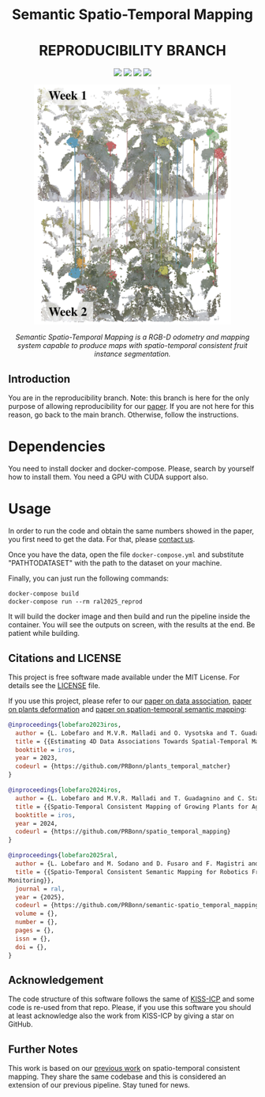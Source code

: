 <div align="center">
  <h1>Semantic Spatio-Temporal Mapping</h1>
  <h1>REPRODUCIBILITY BRANCH</h1>
    <a href="https://github.com/PRBonn/semantic-spatio-temporal-mapping#Installation"><img src="https://img.shields.io/badge/Linux-FCC624?logo=linux&logoColor=black" /></a>
    <a href="https://github.com/PRBonn/semantic-spatio-temporal-mapping#Usage"><img src="https://img.shields.io/badge/python-3670A0?style=flat-square&logo=python&logoColor=ffdd54" /></a>
    <a href="https://www.ipb.uni-bonn.de/wp-content/papercite-data/pdf/lobefaro2025ral.pdf"><img src="https://img.shields.io/badge/Paper-pdf-<COLOR>.svg?style=flat-square" /></a>
    <a href="https://github.com/PRBonn/semantic-spatio-temporal-mapping/blob/main/LICENSE"><img src="https://img.shields.io/badge/License-MIT-blue.svg?style=flat-square" /></a>

<p>
  <img src="https://github.com/PRBonn/semantic-spatio-temporal-mapping/blob/main/images/first_image.png" width="400"/>
</p>

<p>
  <i>Semantic Spatio-Temporal Mapping is a RGB-D odometry and mapping system capable to produce maps with spatio-temporal consistent fruit instance segmentation.</i>
</p>

</div>


## Introduction 
You are in the reproducibility branch. Note: this branch is here for the only purpose of allowing reproducibility for our [paper](https://www.ipb.uni-bonn.de/wp-content/papercite-data/pdf/lobefaro2025ral.pdf).
If you are not here for this reason, go back to the main branch. Otherwise, follow the instructions.


# Dependencies
You need to install docker and docker-compose. Please, search by yourself how to install them.
You need a GPU with CUDA support also.


# Usage
In order to run the code and obtain the same numbers showed in the paper, you first need to get the data. For that, please [contact us](mailto:llobefar@uni-bonn.de).

Once you have the data, open the file ```docker-compose.yml``` and substitute "PATHTODATASET" with the path to the dataset on your machine.

Finally, you can just run the following commands:

```
docker-compose build
docker-compose run --rm ral2025_reprod
```

It will build the docker image and then build and run the pipeline inside the container. You will see the outputs on screen, with the results at the end. Be patient while building.


## Citations and LICENSE
This project is free software made available under the MIT License. For details see the [LICENSE](https://github.com/PRBonn/semantic-spatio-temporal-mapping/blob/main/LICENSE) file.

If you use this project, please refer to our [paper on data association](https://www.ipb.uni-bonn.de/wp-content/papercite-data/pdf/lobefaro2023iros.pdf), [paper on plants deformation](https://www.ipb.uni-bonn.de/wp-content/papercite-data/pdf/lobefaro2024iros.pdf) and [paper on spation-temporal semantic mapping](https://www.ipb.uni-bonn.de/wp-content/papercite-data/pdf/lobefaro2025ral.pdf):

```bibtex
@inproceedings{lobefaro2023iros,
  author = {L. Lobefaro and M.V.R. Malladi and O. Vysotska and T. Guadagnino and C. Stachniss},
  title = {{Estimating 4D Data Associations Towards Spatial-Temporal Mapping of Growing Plants for Agricultural Robots}},
  booktitle = iros,
  year = 2023,
  codeurl = {https://github.com/PRBonn/plants_temporal_matcher}
}
```
```bibtex
@inproceedings{lobefaro2024iros,
  author = {L. Lobefaro and M.V.R. Malladi and T. Guadagnino and C. Stachniss},
  title = {{Spatio-Temporal Consistent Mapping of Growing Plants for Agricultural Robots in the Wild}},
  booktitle = iros,
  year = 2024,
  codeurl = {https://github.com/PRBonn/spatio_temporal_mapping}
}
```
```bibtex
@inproceedings{lobefaro2025ral,
  author = {L. Lobefaro and M. Sodano and D. Fusaro and F. Magistri and M.V.R. Malladi and T. Guadagnino and A. Pretto and C. Stachniss},
  title = {{Spatio-Temporal Consistent Semantic Mapping for Robotics Fruit Growth
Monitoring}},
  journal = ral,
  year = {2025},
  codeurl = {https://github.com/PRBonn/semantic-spatio_temporal_mapping},
  volume = {},
  number = {},
  pages = {},
  issn = {},
  doi = {},
}
```


## Acknowledgement
The code structure of this software follows the same of [KISS-ICP](https://github.com/PRBonn/kiss-icp) and some code is re-used from that repo. Please, if you use this software you should at least acknowledge also the work from KISS-ICP by giving a star on GitHub.


## Further Notes
This work is based on our [previous work](https://github.com/PRBonn/spatio-temporal-mapping) on spatio-temporal consistent mapping. They share the same codebase and this is considered an extension of our previous pipeline. Stay tuned for news.
